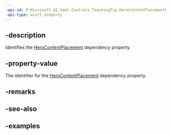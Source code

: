 ```yaml
---
-api-id: P:Microsoft.UI.Xaml.Controls.TeachingTip.HeroContentPlacementProperty
-api-type: winrt property
---
```


## -description

Identifies the [HeroContentPlacement](teachingtip_herocontentplacement.md) dependency property.

## -property-value

The identifier for the [HeroContentPlacement](teachingtip_herocontentplacement.md) dependency property.

## -remarks

## -see-also

## -examples


